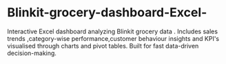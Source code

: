 # Blinkit-grocery-dashboard-Excel-
Interactive Excel dashboard analyzing Blinkit grocery data . Includes sales trends ,category-wise performance,customer behaviour insights and KPI's visualised through charts and pivot tables. Built for fast data-driven decision-making.
